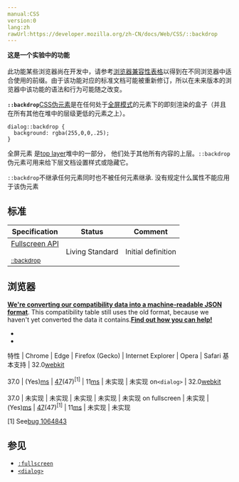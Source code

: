 ```yaml
---
manual:CSS
version:0
lang:zh
rawUrl:https://developer.mozilla.org/zh-CN/docs/Web/CSS/::backdrop
---
```






**这是一个实验中的功能**<br></br>此功能某些浏览器尚在开发中，请参考[浏览器兼容性表格](%28579 "")以得到在不同浏览器中适合使用的前缀。由于该功能对应的标准文档可能被重新修订，所以在未来版本的浏览器中该功能的语法和行为可能随之改变。





**`::backdrop`**[CSS](%427 "")[伪元素](%3563 "")是在任何处于[全屏模式](%24631 "")的元素下的即刻渲染的盒子（并且在所有其他在堆中的层级更低的元素之上）。


```
dialog::backdrop {
  background: rgba(255,0,0,.25);
}
```


全屏元素 是[top layer](%28580 "")堆中的一部分， 他们处于其他所有内容的上层。`::backdrop`伪元素可用来给下层文档设置样式或隐藏它。



`::backdrop`不继承任何元素同时也不被任何元素继承. 没有规定什么属性不能应用于该伪元素











## 标准<a name="标准"></a>

Specification | Status | Comment 
 ---  |  ---  |  ---  | 
[Fullscreen API<br></br><small>::backdrop</small>](%28581 "") | Living Standard | Initial definition 


## 浏览器<a name="浏览器"></a>


**[We&#39;re converting our compatibility data into a machine-readable JSON format](%3344 "")**. This compatibility table still uses the old format, because we haven&#39;t yet converted the data it contains.**[Find out how you can help!](%3392 "")**


* 
* 

特性 | Chrome | Edge | Firefox (Gecko) | Internet Explorer | Opera | Safari 
基本支持 | 32.0[webkit](%3568 "The name of this feature is prefixed with 'webkit' as this browser considers it experimental")<br></br>37.0 | (Yes)[ms](%3568 "The name of this feature is prefixed with 'ms' as this browser considers it experimental") | [47](%16303 "Released on 2016-06-07.")(47)<sup>[1]</sup> | 11[ms](%3568 "The name of this feature is prefixed with 'ms' as this browser considers it experimental") | 未实现 | 未实现 
on`<dialog>` | 32.0[webkit](%3568 "The name of this feature is prefixed with 'webkit' as this browser considers it experimental")<br></br>37.0 | 未实现 | 未实现 | 未实现 | 未实现 | 未实现 
on fullscreen | 未实现 | (Yes)[ms](%3568 "The name of this feature is prefixed with 'ms' as this browser considers it experimental") | [47](%16303 "Released on 2016-06-07.")(47)<sup>[1]</sup> | 11[ms](%3568 "The name of this feature is prefixed with 'ms' as this browser considers it experimental") | 未实现 | 未实现 





[1] See[bug 1064843](%28582 "FIXED: Add support for the ::backdrop pseudo-element")


## 参见<a name="参见"></a>

* [`:fullscreen`](%26619 "css伪类:fullscreen应用于当前处于全屏显示模式的元素。 它不仅仅选择顶级元素，还包括所有已显示的栈内元素。")
* [`<dialog>`](%12301 "HTML <dialog> 元素表示一个对话框或其他交互式组件，例如一个检查员或窗口。")



